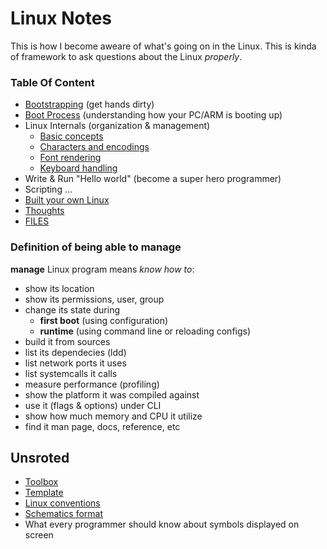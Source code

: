 # Linux Notes
This is how I become aweare of what's going on in the Linux. This is kinda of framework to ask questions about the Linux *properly*.

### Table Of Content
* [Bootstrapping](https://github.com/timfayz/simply-linux) (get hands dirty)
* [Boot Process](docs/pc-boot.md) (understanding how your PC/ARM is booting up)
* Linux Internals (organization & management)
    * [Basic concepts](docs/basic-concepts.md)
    * [Characters and encodings](docs/charset-encoding.md)
    * [Font rendering](docs/font-rendering.md)
    * [Keyboard handling](docs/keyboard-handling.md)
* Write & Run "Hello world" (become a super hero programmer)
* Scripting
...
* [Built your own Linux](http://www.linuxfromscratch.org/blfs/)
* [Thoughts](docs/thoughts.md)
* [FILES](docs/files.md)

### Definition of being able to manage
**manage** Linux program means _know how to_:
* show its location
* show its permissions, user, group
* change its state during 
    * **first boot** (using configuration)
    * **runtime** (using command line or reloading configs)
* build it from sources
* list its dependecies (ldd)
* list network ports it uses
* list systemcalls it calls
* measure performance (profiling) 
* show the platform it was compiled against
* use it (flags & options) under CLI
* show how much memory and CPU it utilize
* find it man page, docs, reference, etc

## Unsroted
* [Toolbox](docs/toolbox.md)
* [Template](docs/template.md)
* [Linux conventions](docs/linux-conventions.md)
* [Schematics format](docs/schematics.md)
* What every programmer should know about symbols displayed on screen
